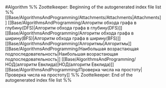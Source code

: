 ```folderv
```
#Algorithm 
%% Zoottelkeeper: Beginning of the autogenerated index file list  %%
 [[Base/AlgorithmsAndProgramming/Attachments/Attachments|Attachments]]
 [[Base/AlgorithmsAndProgramming/Алгоритм обхода графа в глубину(DFS)|Алгоритм обхода графа в глубину(DFS)]]
 [[Base/AlgorithmsAndProgramming/Алгоритм обхода графа в ширину(BFS)|Алгоритм обхода графа в ширину(BFS)]]
 [[Base/AlgorithmsAndProgramming/Алгоритмы|Алгоритмы]]
 [[Base/AlgorithmsAndProgramming/Наибольшая возрастающая подпоследовательность|Наибольшая возрастающая подпоследовательность]]
 [[Base/AlgorithmsAndProgramming/НОД(алгоритм Евклида)|НОД(алгоритм Евклида)]]
 [[Base/AlgorithmsAndProgramming/Проверка числа на простоту|Проверка числа на простоту]]
%% Zoottelkeeper: End of the autogenerated index file list  %%
